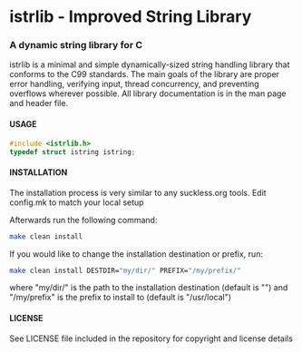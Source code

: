 istrlib - Improved String Library
========

### A dynamic string library for C

istrlib is a minimal and simple dynamically-sized string handling library that
conforms to the C99 standards. The main goals of the library are proper error
handling, verifying input, thread concurrency, and preventing overflows
wherever possible. All library documentation is in the man page and header
file.

#### USAGE

``` C
#include <istrlib.h>
typedef struct istring istring;
```

#### INSTALLATION

The installation process is very similar to any suckless.org tools. 
Edit config.mk to match your local setup

Afterwards run the following command:
```bash
make clean install
```

If you would like to change the installation destination or prefix, run:
```bash
make clean install DESTDIR="my/dir/" PREFIX="/my/prefix/"
```
where "my/dir/" is the path to the installation destination (default is "")
and "/my/prefix" is the prefix to install to (default is "/usr/local")

#### LICENSE

See LICENSE file included in the repository for copyright and license details
